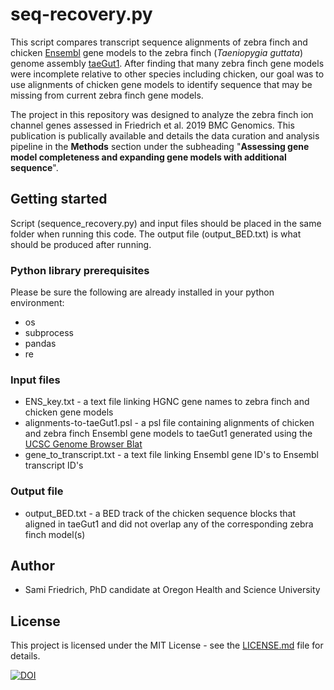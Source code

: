 # seq-recovery.py
This script compares transcript sequence alignments of zebra finch and chicken [Ensembl](http://www.ensembl.org) gene models to the zebra finch (*Taeniopygia guttata*) genome assembly [taeGut1](https://genome.ucsc.edu/cgi-bin/hgGateway?db=taeGut1). After finding that many zebra finch gene models were incomplete relative to other species including chicken, our goal was to use alignments of chicken gene models to identify sequence that may be missing from current zebra finch gene models. 

The project in this repository was designed to analyze the zebra finch ion channel genes assessed in Friedrich et al. 2019 BMC Genomics. This publication is publically available and details the data curation and analysis pipeline in the **Methods** section under the subheading "**Assessing gene model completeness and expanding gene models with additional sequence**".

## Getting started
Script (sequence_recovery.py) and input files should be placed in the same folder when running this code. The output file (output_BED.txt) is what should be produced after running.

### Python library prerequisites
Please be sure the following are already installed in your python environment:
- os
- subprocess
- pandas
- re

### Input files
- ENS_key.txt - a text file linking HGNC gene names to zebra finch and chicken gene models
- alignments-to-taeGut1.psl - a psl file containing alignments of chicken and zebra finch Ensembl gene models to taeGut1 generated using the [UCSC Genome Browser Blat](https://genome.ucsc.edu/index.html)
- gene_to_transcript.txt - a text file linking Ensembl gene ID's to Ensembl transcript ID's

### Output file
- output_BED.txt - a BED track of the chicken sequence blocks that aligned in taeGut1 and did not overlap any of the corresponding zebra finch model(s)

## Author
 - Sami Friedrich, PhD candidate at Oregon Health and Science University
 
## License
This project is licensed under the MIT License - see the [LICENSE.md](https://github.com/samifriedrich/seq-recovery/blob/master/sequence_recovery.py) file for details.


[![DOI](https://zenodo.org/badge/171545573.svg)](https://zenodo.org/badge/latestdoi/171545573)

